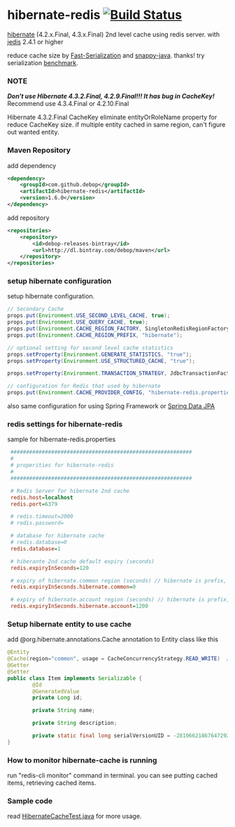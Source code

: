 hibernate-redis  [![Build Status](https://travis-ci.org/debop/hibernate-redis.png)](https://travis-ci.org/debop/hibernate-redis)
===============

[hibernate][1] (4.2.x.Final, 4.3.x.Final) 2nd level cache using redis server.
with [jedis][2]  2.4.1 or higher

reduce cache size by [Fast-Serialization][fst] and [snappy-java][snappy]. thanks!
try serialization [benchmark][benchmark].

### NOTE

***Don't use Hibernate 4.3.2.Final, 4.2.9.Final!!! It has bug in CacheKey!***
Recommend use 4.3.4.Final or 4.2.10.Final

Hibernate 4.3.2.Final CacheKey eliminate entityOrRoleName property for reduce CacheKey size.
if multiple entity cached in same region, can't figure out wanted entity.

### Maven Repository

add dependency
```xml
<dependency>
    <groupId>com.github.debop</groupId>
    <artifactId>hibernate-redis</artifactId>
    <version>1.6.0</version>
</dependency>
```

add repository
```xml
<repositories>
    <repository>
        <id>debop-releases-bintray</id>
        <url>http://dl.bintray.com/debop/maven</url>
    </repository>
</repositories>
```

### setup hibernate configuration

setup hibernate configuration.

```java
// Secondary Cache
props.put(Environment.USE_SECOND_LEVEL_CACHE, true);
props.put(Environment.USE_QUERY_CACHE, true);
props.put(Environment.CACHE_REGION_FACTORY, SingletonRedisRegionFactory.class.getName());
props.put(Environment.CACHE_REGION_PREFIX, "hibernate");

// optional setting for second level cache statistics
props.setProperty(Environment.GENERATE_STATISTICS, "true");
props.setProperty(Environment.USE_STRUCTURED_CACHE, "true");

props.setProperty(Environment.TRANSACTION_STRATEGY, JdbcTransactionFactory.class.getName());

// configuration for Redis that used by hibernate
props.put(Environment.CACHE_PROVIDER_CONFIG, "hibernate-redis.properties");
```

also same configuration for using Spring Framework or [Spring Data JPA][4]

### redis settings for hibernate-redis

sample for hibernate-redis.properties

```ini
 ##########################################################
 #
 # properities for hibernate-redis
 #
 ##########################################################

 # Redis Server for hibernate 2nd cache
 redis.host=localhost
 redis.port=6379

 # redis.timeout=2000
 # redis.password=

 # database for hibernate cache
 # redis.database=0
 redis.database=1

 # hiberante 2nd cache default expiry (seconds)
 redis.expiryInSeconds=120

 # expiry of hibernate.common region (seconds) // hibernate is prefix, region name is common
 redis.expiryInSeconds.hibernate.common=0

 # expiry of hibernate.account region (seconds) // hibernate is prefix, region name is account
 redis.expiryInSeconds.hibernate.account=1200
```

### Setup hibernate entity to use cache

add @org.hibernate.annotations.Cache annotation to Entity class like this

```java
@Entity
@Cache(region="common", usage = CacheConcurrencyStrategy.READ_WRITE)  // or @Cacheable(true) for JPA
@Getter
@Setter
public class Item implements Serializable {
        @Id
        @GeneratedValue
        private Long id;

        private String name;

        private String description;

        private static final long serialVersionUID = -281066218676472922L;
}
```

### How to monitor hibernate-cache is running

run "redis-cli monitor" command in terminal. you can see putting cached items, retrieving cached items.

### Sample code

read [HibernateCacheTest.java][3] for more usage.



[1]: http://www.hibernate.org/
[2]: https://github.com/xetorthio/jedis
[3]: https://github.com/debop/hibernate-redis/blob/master/hibernate-redis/src/test/java/org/hibernate/test/cache/HibernateCacheTest.java
[4]: http://projects.spring.io/spring-data-jpa/
[lombok]: http://www.projectlombok.org/
[fst]: https://github.com/RuedigerMoeller/fast-serialization
[snappy]: https://github.com/xerial/snappy-java
[benchmark]: https://github.com/debop/hibernate-redis/blob/master/hibernate-redis/src/test/java/org/hibernate/test/serializer/SerializerTest.java